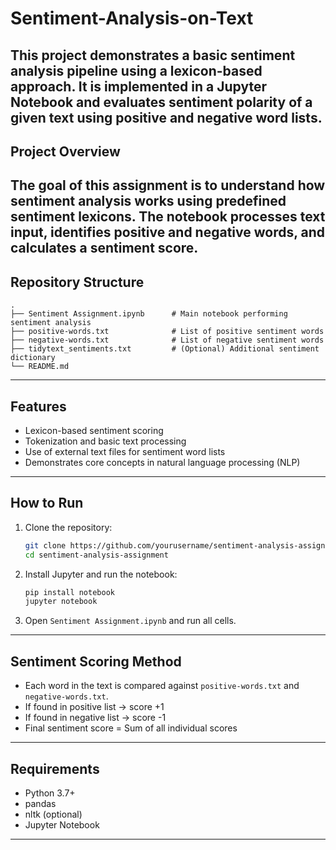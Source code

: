 # Sentiment-Analysis-on-Text
This project demonstrates a basic sentiment analysis pipeline using a lexicon-based approach. It is implemented in a Jupyter Notebook and evaluates sentiment polarity of a given text using positive and negative word lists.
---

## Project Overview
The goal of this assignment is to understand how sentiment analysis works using predefined sentiment lexicons. The notebook processes text input, identifies positive and negative words, and calculates a sentiment score.
---

##  Repository Structure

```
.
├── Sentiment Assignment.ipynb      # Main notebook performing sentiment analysis
├── positive-words.txt              # List of positive sentiment words
├── negative-words.txt              # List of negative sentiment words
├── tidytext_sentiments.txt         # (Optional) Additional sentiment dictionary
└── README.md                       
```

---

## Features

- Lexicon-based sentiment scoring
- Tokenization and basic text processing
- Use of external text files for sentiment word lists
- Demonstrates core concepts in natural language processing (NLP)

---

## How to Run

1. Clone the repository:
   ```bash
   git clone https://github.com/yourusername/sentiment-analysis-assignment.git
   cd sentiment-analysis-assignment
   ```

2. Install Jupyter and run the notebook:
   ```bash
   pip install notebook
   jupyter notebook
   ```

3. Open `Sentiment Assignment.ipynb` and run all cells.

---

##  Sentiment Scoring Method

- Each word in the text is compared against `positive-words.txt` and `negative-words.txt`.
- If found in positive list → score +1  
- If found in negative list → score -1  
- Final sentiment score = Sum of all individual scores

---

## Requirements

- Python 3.7+
- pandas
- nltk (optional)
- Jupyter Notebook

---
